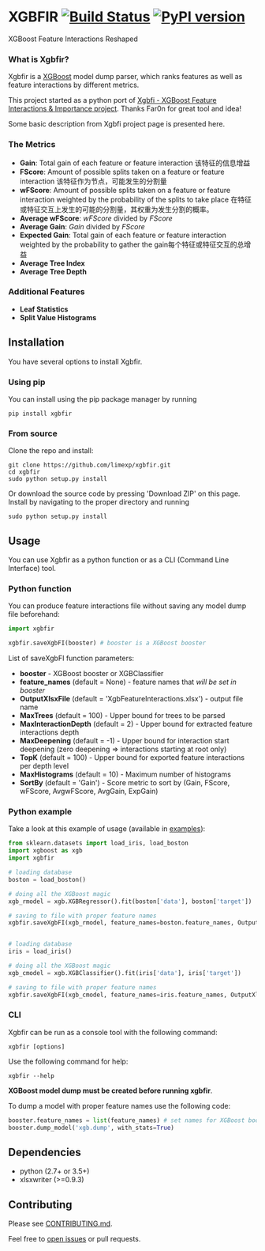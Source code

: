 # XGBFIR [![Build Status](https://ci.appveyor.com/api/projects/status/github/limexp/xgbfir?branch=master&svg=true)](https://ci.appveyor.com/project/limexp/xgbfir) [![PyPI version](https://badge.fury.io/py/xgbfir.svg)](https://pypi.python.org/pypi/xgbfir/)

XGBoost Feature Interactions Reshaped


### What is Xgbfir?
Xgbfir is a [XGBoost](https://github.com/dmlc/xgboost) model dump parser, which ranks features as well as feature interactions by different metrics.

This project started as a python port of [Xgbfi - XGBoost Feature Interactions &amp; Importance project](https://github.com/Far0n/xgbfi). Thanks Far0n for great tool and idea!

Some basic description from Xgbfi project page is presented here.

### The Metrics
 * **Gain**: Total gain of each feature or feature interaction 该特征的信息增益   
 * **FScore**: Amount of possible splits taken on a feature or feature interaction 该特征作为节点，可能发生的分割量   
 * **wFScore**: Amount of possible splits taken on a feature or feature interaction weighted by the probability of the splits to take place 在特征或特征交互上发生的可能的分割量，其权重为发生分割的概率。   
 * **Average wFScore**: *wFScore* divided by *FScore*
 * **Average Gain**: *Gain* divided by *FScore*
 * **Expected Gain**: Total gain of each feature or feature interaction weighted by the probability to gather the gain每个特征或特征交互的总增益   
 * **Average Tree Index**
 * **Average Tree Depth**

### Additional Features
 * **Leaf Statistics**
 * **Split Value Histograms**

## Installation

You have several options to install Xgbfir. 

### Using pip
You can install using the pip package manager by running

    pip install xgbfir

### From source
Clone the repo and install:

    git clone https://github.com/limexp/xgbfir.git
    cd xgbfir
    sudo python setup.py install
	
Or download the source code by pressing 'Download ZIP' on this page. Install by navigating to the proper directory and running

    sudo python setup.py install

## Usage
You can use Xgbfir as a python function or as a CLI (Command Line Interface) tool.

### Python function

You can produce feature interactions file without saving any model dump file beforehand:
```python
import xgbfir

xgbfir.saveXgbFI(booster) # booster is a XGBoost booster
```

List of saveXgbFI function parameters:
 * **booster** - XGBoost booster or XGBClassifier
 * **feature_names** (default = None) - feature names that *will be set in booster*
 * **OutputXlsxFile** (default = 'XgbFeatureInteractions.xlsx') - output file name
 * **MaxTrees** (default = 100) - Upper bound for trees to be parsed
 * **MaxInteractionDepth** (default = 2) - Upper bound for extracted feature interactions depth
 * **MaxDeepening** (default = -1) - Upper bound for interaction start deepening (zero deepening => interactions starting at root only)
 * **TopK** (default = 100) - Upper bound for exported feature interactions per depth level
 * **MaxHistograms** (default = 10) - Maximum number of histograms
 * **SortBy** (default = 'Gain') - Score metric to sort by (Gain, FScore, wFScore, AvgwFScore, AvgGain, ExpGain)

### Python example

Take a look at this example of usage (available in [examples](https://github.com/limexp/xgbfir/tree/master/examples)):

```python
from sklearn.datasets import load_iris, load_boston
import xgboost as xgb
import xgbfir

# loading database
boston = load_boston()

# doing all the XGBoost magic
xgb_rmodel = xgb.XGBRegressor().fit(boston['data'], boston['target'])

# saving to file with proper feature names
xgbfir.saveXgbFI(xgb_rmodel, feature_names=boston.feature_names, OutputXlsxFile='bostonFI.xlsx')


# loading database
iris = load_iris()

# doing all the XGBoost magic
xgb_cmodel = xgb.XGBClassifier().fit(iris['data'], iris['target'])

# saving to file with proper feature names
xgbfir.saveXgbFI(xgb_cmodel, feature_names=iris.feature_names, OutputXlsxFile='irisFI.xlsx')
```


### CLI 

Xgbfir can be run as a console tool with the following command:

    xgbfir [options]

Use the following command for help:

    xgbfir --help

**XGBoost model dump must be created before running xgbfir**. 

To dump a model with proper feature names use the following code:
```python
booster.feature_names = list(feature_names) # set names for XGBoost booster
booster.dump_model('xgb.dump', with_stats=True)
```

## Dependencies
* python (2.7+ or 3.5+)
* xlsxwriter (>=0.9.3)


## Contributing

Please see [CONTRIBUTING.md](CONTRIBUTING.md).

Feel free to [open issues](https://github.com/limexp/xgbfir/issues) or pull requests.

